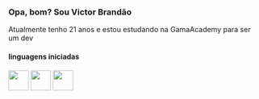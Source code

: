 <h3>Opa, bom? Sou Victor Brandão</h3>

<p>Atualmente tenho 21 anos e estou estudando na GamaAcademy para ser um dev<p>

<h4>linguagens iniciadas</h4>

<p align="left" style="margin-top:10px;"> 

<img src="https://cdn.jsdelivr.net/gh/devicons/devicon/icons/javascript/javascript-original.svg" width="40px" heith="40px"/>

<img src="https://cdn.jsdelivr.net/gh/devicons/devicon/icons/html5/html5-original.svg" width="40px" heith="40px"/>

<img src="https://cdn.jsdelivr.net/gh/devicons/devicon/icons/css3/css3-plain.svg" width="40px" heith="40px"/>
</p>